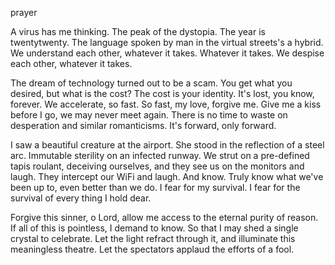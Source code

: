 prayer
<p>A virus has me thinking. The peak of the dystopia. The year is twentytwenty. The language spoken by man in the virtual streets's a hybrid. We understand each other, whatever it takes. Whatever it takes. We despise each other, whatever it takes. </p>

<p>The dream of technology turned out to be a scam. You get what you desired, but what is the cost? The cost is your identity. It's lost, you know, forever. 
We accelerate, so fast. So fast, my love, forgive me. Give me a kiss before I go, we may never meet again. 
There is no time to waste on desperation and similar romanticisms. It's forward, only forward.</p>

<p>I saw a beautiful creature at the airport. She stood in the reflection of a steel arc. Immutable sterility on an infected runway. We strut on a pre-defined tapis roulant, deceiving ourselves, and they see us on the monitors and laugh. They intercept our WiFi and laugh. And know. Truly know what we've been up to, even better than we do. 
I fear for my survival. I fear for the survival of every thing I hold dear.</p> 

<p>Forgive this sinner, o Lord, allow me access to the eternal purity of reason.
If all of this is pointless, I demand to know. So that I may shed a single crystal to celebrate. Let the light refract through it, and illuminate this meaningless theatre. Let the spectators applaud the efforts of a fool.</p>